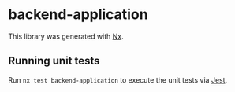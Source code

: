 # backend-application

This library was generated with [Nx](https://nx.dev).

## Running unit tests

Run `nx test backend-application` to execute the unit tests via [Jest](https://jestjs.io).
